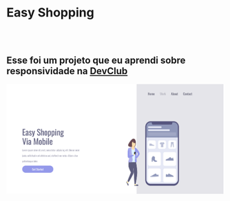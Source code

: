 <h1>Easy Shopping</h1>
<br>
<br>
<h2>Esse foi um projeto que eu aprendi sobre responsividade na <a href="https://rodolfomori.com.br/devclub/">DevClub</a></h2>

<img src="https://github.com/diegoomgg/easy-shopping/blob/main/image/PC.png?raw=true"/>
